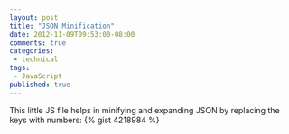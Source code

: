 ```yaml
---
layout: post
title: "JSON Minification"
date: 2012-11-09T09:53:00-08:00
comments: true
categories:
 - technical
tags:
 - JavaScript
published: true
---
```


This little JS file helps in minifying and expanding JSON by replacing the keys with numbers: {% gist 4218984 %}
